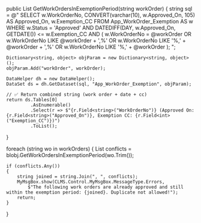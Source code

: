 public List<string> GetWorkOrdersInExemptionPeriod(string workOrder)
{
    string sql = @"
        SELECT w.WorkOrderNo, 
               CONVERT(varchar(10), w.Approved_On, 105) AS Approved_On, 
               w.Exemption_CC
        FROM App_WorkOrder_Exemption AS w
        WHERE w.Status = 'Approved'
          AND DATEDIFF(DAY, w.Approved_On, GETDATE()) <= w.Exemption_CC
          AND (
               w.WorkOrderNo = @workOrder
            OR w.WorkOrderNo LIKE @workOrder + ',%'
            OR w.WorkOrderNo LIKE '%,' + @workOrder + ',%'
            OR w.WorkOrderNo LIKE '%,' + @workOrder
          );
    ";

    Dictionary<string, object> objParam = new Dictionary<string, object>();
    objParam.Add("workOrder", workOrder);

    DataHelper dh = new DataHelper();
    DataSet ds = dh.GetDataset(sql, "App_WorkOrder_Exemption", objParam);

    // ✅ Return combined string (work order + date + cc)
    return ds.Tables[0]
             .AsEnumerable()
             .Select(r => $"{r.Field<string>("WorkOrderNo")} (Approved On: {r.Field<string>("Approved_On")}, Exemption CC: {r.Field<int>("Exemption_CC")})")
             .ToList();
}




foreach (string wo in workOrders)
{
    List<string> conflicts = blobj.GetWorkOrdersInExemptionPeriod(wo.Trim());

    if (conflicts.Any())
    {
        string joined = string.Join(", ", conflicts);
        MyMsgBox.show(CLMS.Control.MyMsgBox.MessageType.Errors,
            $"The following work orders are already approved and still within the exemption period: {joined}. Duplicate not allowed!");
        return;
    }
}
